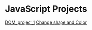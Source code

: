 # JavaScript Projects

[DOM_project_1](https://rishavy.github.io/DOM_project_1/)
[Change shape and Color](https://rishavy.github.io/JavaScript-Projects/Change%20shape%20and%20Color/index.html)
